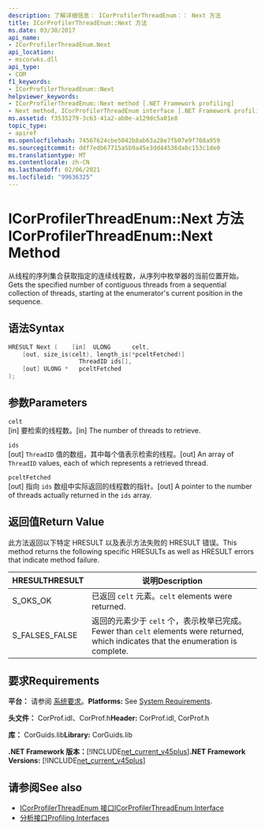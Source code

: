 ```yaml
---
description: 了解详细信息： ICorProfilerThreadEnum：： Next 方法
title: ICorProfilerThreadEnum::Next 方法
ms.date: 03/30/2017
api_name:
- ICorProfilerThreadEnum.Next
api_location:
- mscorwks.dll
api_type:
- COM
f1_keywords:
- ICorProfilerThreadEnum::Next
helpviewer_keywords:
- ICorProfilerThreadEnum::Next method [.NET Framework profiling]
- Next method, ICorProfilerThreadEnum interface [.NET Framework profiling]
ms.assetid: f3535279-3c63-41a2-ab0e-a129dc5a01e8
topic_type:
- apiref
ms.openlocfilehash: 74567624cbe5042b8ab63a28e7fb07e9f708a959
ms.sourcegitcommit: ddf7edb67715a5b9a45e3dd44536dabc153c1de0
ms.translationtype: MT
ms.contentlocale: zh-CN
ms.lasthandoff: 02/06/2021
ms.locfileid: "99636325"
---
```

# <a name="icorprofilerthreadenumnext-method"></a><span data-ttu-id="07872-103">ICorProfilerThreadEnum::Next 方法</span><span class="sxs-lookup"><span data-stu-id="07872-103">ICorProfilerThreadEnum::Next Method</span></span>

<span data-ttu-id="07872-104">从线程的序列集合获取指定的连续线程数，从序列中枚举器的当前位置开始。</span><span class="sxs-lookup"><span data-stu-id="07872-104">Gets the specified number of contiguous threads from a sequential collection of threads, starting at the enumerator's current position in the sequence.</span></span>  
  
## <a name="syntax"></a><span data-ttu-id="07872-105">语法</span><span class="sxs-lookup"><span data-stu-id="07872-105">Syntax</span></span>  
  
```cpp  
HRESULT Next (    [in]  ULONG      celt,  
    [out, size_is(celt), length_is(*pceltFetched)]  
                    ThreadID ids[],  
    [out] ULONG *   pceltFetched  
);  
```  
  
## <a name="parameters"></a><span data-ttu-id="07872-106">参数</span><span class="sxs-lookup"><span data-stu-id="07872-106">Parameters</span></span>  

 `celt`  
 <span data-ttu-id="07872-107">[in] 要检索的线程数。</span><span class="sxs-lookup"><span data-stu-id="07872-107">[in] The number of threads to retrieve.</span></span>  
  
 `ids`  
 <span data-ttu-id="07872-108">[out] `ThreadID` 值的数组，其中每个值表示检索的线程。</span><span class="sxs-lookup"><span data-stu-id="07872-108">[out] An array of `ThreadID` values, each of which represents a retrieved thread.</span></span>  
  
 `pceltFetched`  
 <span data-ttu-id="07872-109">[out] 指向 `ids` 数组中实际返回的线程数的指针。</span><span class="sxs-lookup"><span data-stu-id="07872-109">[out] A pointer to the number of threads actually returned in the `ids` array.</span></span>  
  
## <a name="return-value"></a><span data-ttu-id="07872-110">返回值</span><span class="sxs-lookup"><span data-stu-id="07872-110">Return Value</span></span>  

 <span data-ttu-id="07872-111">此方法返回以下特定 HRESULT 以及表示方法失败的 HRESULT 错误。</span><span class="sxs-lookup"><span data-stu-id="07872-111">This method returns the following specific HRESULTs as well as HRESULT errors that indicate method failure.</span></span>  
  
|<span data-ttu-id="07872-112">HRESULT</span><span class="sxs-lookup"><span data-stu-id="07872-112">HRESULT</span></span>|<span data-ttu-id="07872-113">说明</span><span class="sxs-lookup"><span data-stu-id="07872-113">Description</span></span>|  
|-------------|-----------------|  
|<span data-ttu-id="07872-114">S_OK</span><span class="sxs-lookup"><span data-stu-id="07872-114">S_OK</span></span>|<span data-ttu-id="07872-115">已返回 `celt` 元素。</span><span class="sxs-lookup"><span data-stu-id="07872-115">`celt` elements were returned.</span></span>|  
|<span data-ttu-id="07872-116">S_FALSE</span><span class="sxs-lookup"><span data-stu-id="07872-116">S_FALSE</span></span>|<span data-ttu-id="07872-117">返回的元素少于 `celt` 个，表示枚举已完成。</span><span class="sxs-lookup"><span data-stu-id="07872-117">Fewer than `celt` elements were returned, which indicates that the enumeration is complete.</span></span>|  
  
## <a name="requirements"></a><span data-ttu-id="07872-118">要求</span><span class="sxs-lookup"><span data-stu-id="07872-118">Requirements</span></span>  

 <span data-ttu-id="07872-119">**平台：** 请参阅 [系统要求](../../get-started/system-requirements.md)。</span><span class="sxs-lookup"><span data-stu-id="07872-119">**Platforms:** See [System Requirements](../../get-started/system-requirements.md).</span></span>  
  
 <span data-ttu-id="07872-120">**头文件：** CorProf.idl、CorProf.h</span><span class="sxs-lookup"><span data-stu-id="07872-120">**Header:** CorProf.idl, CorProf.h</span></span>  
  
 <span data-ttu-id="07872-121">**库：** CorGuids.lib</span><span class="sxs-lookup"><span data-stu-id="07872-121">**Library:** CorGuids.lib</span></span>  
  
 <span data-ttu-id="07872-122">**.NET Framework 版本：**[!INCLUDE[net_current_v45plus](../../../../includes/net-current-v45plus-md.md)]</span><span class="sxs-lookup"><span data-stu-id="07872-122">**.NET Framework Versions:** [!INCLUDE[net_current_v45plus](../../../../includes/net-current-v45plus-md.md)]</span></span>  
  
## <a name="see-also"></a><span data-ttu-id="07872-123">请参阅</span><span class="sxs-lookup"><span data-stu-id="07872-123">See also</span></span>

- [<span data-ttu-id="07872-124">ICorProfilerThreadEnum 接口</span><span class="sxs-lookup"><span data-stu-id="07872-124">ICorProfilerThreadEnum Interface</span></span>](icorprofilerthreadenum-interface.md)
- [<span data-ttu-id="07872-125">分析接口</span><span class="sxs-lookup"><span data-stu-id="07872-125">Profiling Interfaces</span></span>](profiling-interfaces.md)

